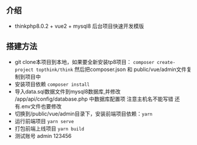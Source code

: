 ## 介绍

* thinkphp8.0.2 + vue2 + mysql8 后台项目快速开发模版

## 搭建方法

* git clone本项目到本地，如果要全新安装tp8项目： `composer create-project topthink/think` 然后把composer.json 和 public/vue/admin文件复制到项目中
* 安装项目依赖 `composer install`
* 导入data.sql数据文件到mysql8数据库,并修改 /app/api/config/database.php 中数据库配置项 注意主机名不能写错 还有.env文件也要修改
* 切换到/public/vue/admin目录下，安装前端项目依赖：`yarn`
* 运行前端项目 `yarn serve`
* 打包前端上线项目 `yarn build`
* 测试账号 admin 123456


